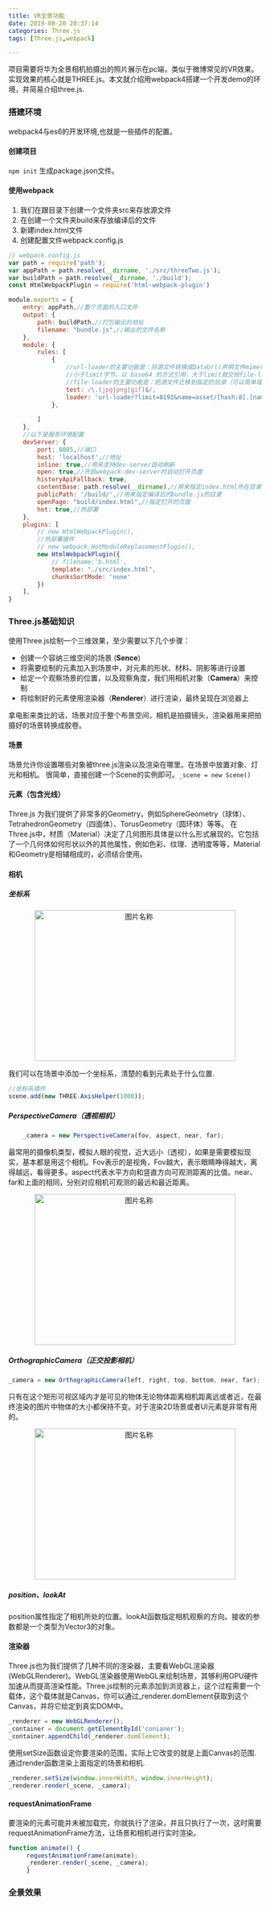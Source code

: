 ```yaml
---
title: VR全景功能
date: 2019-08-20 20:37:14
categories: Three.js
tags: [Three.js,webpack]

---
```


项目需要将华为全景相机拍摄出的照片展示在pc端，类似于微博常见的VR效果。实现效果的核心就是THREE.js。本文就介绍用webpack4搭建一个开发demo的环境，并简易介绍three.js.

<!--more-->
### 搭建环境
webpack4与es6的开发环境,也就是一些插件的配置。
#### 创建项目
`npm init` 生成package.json文件。
#### 使用webpack
1. 我们在跟目录下创建一个文件夹src来存放源文件
2. 在创建一个文件夹build来存放编译后的文件
3. 新建index.html文件
4. 创建配置文件webpack.config.js

```  javascript
// webpack.config.js 
var path = require('path');
var appPath = path.resolve(__dirname, './src/threeTwo.js');
var buildPath = path.resolve(__dirname, './build');
const HtmlWebpackPlugin = require('html-webpack-plugin')

module.exports = {
    entry: appPath,//整个页面的入口文件
    output: {
        path: buildPath,//打包输出的地址
        filename: "bundle.js",//输出的文件名称
    },
    module: {
        rules: [
            {
                //url-loader的主要功能是：将源文件转换成DataUrl(声明文件mimetype的base64编码)
                //小于limit字节，以 base64 的方式引用，大于limit就交给file-loader处理了
                //file-loader的主要功能是：把源文件迁移到指定的目录（可以简单理解为从源文件目录迁移到build目录
                test: /\.(jpg|png|gif)$/,
                loader: 'url-loader?limit=8192&name=asset/[hash:8].[name].[ext]'
            },
           
        ]
    },
    //以下是服务环境配置
    devServer: {
        port: 8085,//端口
        host: 'localhost',//地址
        inline: true,//用来支持dev-server自动刷新
        open: true,//开启webpack-dev-server时自动打开页面
        historyApiFallback: true,
        contentBase: path.resolve(__dirname),//用来指定index.html所在目录
        publicPath: '/build/',//用来指定编译后的bundle.js的目录
        openPage: "build/index.html",//指定打开的页面
        hot: true,//热部署
    },
    plugins: [
        // new HtmlWebpackPlugin(),
        //热部署插件
        // new webpack.HotModuleReplacementPlugin(),
        new HtmlWebpackPlugin({
            // filename:'b.html',
            template: "./src/index.html",
            chunksSortMode: 'none'
        })
    ],
}
```

### Three.js基础知识
使用Three.js绘制一个三维效果，至少需要以下几个步骤：

+ 创建一个容纳三维空间的场景 (**Sence**)
+ 将需要绘制的元素加入到场景中，对元素的形状、材料、阴影等进行设置
+ 给定一个观察场景的位置，以及观察角度，我们用相机对象（**Camera**）来控制
+ 将绘制好的元素使用渲染器（**Renderer**）进行渲染，最终呈现在浏览器上

拿电影来类比的话，场景对应于整个布景空间，相机是拍摄镜头，渲染器用来把拍摄好的场景转换成胶卷。

#### 场景
场景允许你设置哪些对象被three.js渲染以及渲染在哪里。在场景中放置对象、灯光和相机。
很简单，直接创建一个Scene的实例即可。`_scene = new Scene()`
#### 元素（包含光线）
Three.js 为我们提供了非常多的Geometry，例如SphereGeometry（球体）、TetrahedronGeometry（四面体）、TorusGeometry（圆环体）等等。
在Three.js中，材质（Material）决定了几何图形具体是以什么形式展现的。它包括了一个几何体如何形状以外的其他属性，例如色彩、纹理、透明度等等，Material和Geometry是相辅相成的，必须结合使用。
#### 相机
##### 坐标系

<div  align="center"><img src="VR全景功能/zbx.png" width = "400" height = "300" alt="图片名称" align=center />
</div>

我们可以在场景中添加一个坐标系，清楚的看到元素处于什么位置.
``` javascript
//坐标系插件
scene.add(new THREE.AxisHelper(1000));
```
#####  PerspectiveCamera（透视相机）

``` javascript
    _camera = new PerspectiveCamera(fov, aspect, near, far);
```
最常用的摄像机类型，模拟人眼的视觉，近大远小（透视），如果是需要模拟现实，基本都是用这个相机。Fov表示的是视角，Fov越大，表示眼睛睁得越大，离得越远，看得更多。aspect代表水平方向和竖直方向可观测距离的比值。near、far和上面的相同，分别对应相机可观测的最远和最近距离。
<div  align="center"><img src="VR全景功能/camera.png" width = "400" height = "300" alt="图片名称" align=center />
</div>

##### OrthographicCamera（正交投影相机）
``` javascript 
_camera = new OrthographicCamera(left, right, top, bottom, near, far);
```
只有在这个矩形可视区域内才是可见的物体无论物体距离相机距离远或者近，在最终渲染的图片中物体的大小都保持不变。对于渲染2D场景或者UI元素是非常有用的。
<div  align="center"><img src="VR全景功能/camera1.png" width = "400" height = "300" alt="图片名称" align=center />
</div>

#####  position、lookAt
position属性指定了相机所处的位置。lookAt函数指定相机观察的方向。接收的参数都是一个类型为Vector3的对象。
#### 渲染器
Three.js也为我们提供了几种不同的渲染器，主要看WebGL渲染器(WebGLRenderer)。WebGL渲染器使用WebGL来绘制场景，其够利用GPU硬件加速从而提高渲染性能。Three.js绘制的元素添加到浏览器上，这个过程需要一个载体，这个载体就是Canvas，你可以通过_renderer.domElement获取到这个Canvas，并将它给定到真实DOM中。

``` javascript
_renderer = new WebGLRenderer();
_container = document.getElementById('conianer');
_container.appendChild(_renderer.domElement);
```
使用setSize函数设定你要渲染的范围，实际上它改变的就是上面Canvas的范围.通过render函数渲染上面指定的场景和相机.

``` javascript 
_renderer.setSize(window.innerWidth, window.innerHeight);
_renderer.render(_scene, _camera);
```

#### requestAnimationFrame
要渲染的元素可能并未被加载完，你就执行了渲染，并且只执行了一次，这时需要requestAnimationFrame方法，让场景和相机进行实时渲染。

``` javascript 
function animate() {
     requestAnimationFrame(animate);
     _renderer.render(_scene, _camera);
     }
```
### 全景效果
